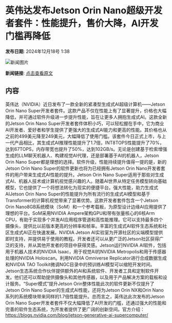 # 英伟达发布Jetson Orin Nano超级开发者套件：性能提升，售价大降，AI开发门槛再降低

**发布日期**: 2024年12月18号 1:38

![新闻图片](https://upload.chinaz.com/2024/1218/6387011147535319711358629.png)

**新闻链接**: [点击查看原文](https://www.aibase.com/zh/news/14047)

## 内容

英伟达（NVIDIA）近日发布了一款全新的紧凑型生成式AI超级计算机——Jetson Orin Nano Super开发者套件。这款产品不仅在性能上有了显著提升，价格也大幅降低，并可通过软件升级进一步提升性能，旨在让更多人拥抱生成式AI。这款全新的Jetson Orin Nano Super开发者套件体积小巧，可以轻松握在手中，它为商业AI开发者、爱好者和学生提供了更强大的生成式AI能力和更高的性能。其价格也从之前的499美元降至249美元，大幅降低了使用门槛。该套件今日正式上市，与上一代产品相比，其生成式AI推理性能提升了1.7倍，INT8TOPS性能提升了70%，达到67TOPS，内存带宽也提升了50%，达到102GB/s。无论是创建基于检索增强生成的LLM聊天机器人、构建视觉AI代理，还是部署基于AI的机器人，Jetson Orin Nano Super都是理想的选择。软件升级，性能持续提升值得一提的是，新的Jetson Orin Nano Super的软件更新也将为已经拥有Jetson Orin Nano开发者套件的用户带来生成式AI性能的提升。Jetson Orin Nano Super适用于那些对生成式AI、机器人技术或计算机视觉感兴趣的人。随着AI世界从特定任务模型转向基础模型，它也提供了一个将想法转化为现实的便捷平台。强大性能，助力生成式AIJetson Orin Nano Super的性能提升为所有流行的生成式AI模型和基于Transformer的计算机视觉带来了显著优势。这款开发者套件包含一个Jetson Orin Nano8GB系统模块（SoM）和一个参考载板，为原型设计边缘AI应用提供了理想的平台。SoM采用NVIDIA Ampere架构GPU和带有张量核心的6核Arm CPU，有助于实现多个并发AI应用程序管道和高性能推理。它可以支持最多四个摄像头，提供比以前版本更高的分辨率和帧率。丰富的生成式AI软件生态系统和社区生成式AI正在快速发展。NVIDIA Jetson AI实验室为开源社区的尖端模型提供即时支持，并提供易于使用的教程。开发者还可以从更广泛的Jetson社区获得广泛的支持，并从其他开发者的项目中获得灵感。Jetson运行NVIDIA AI软件，包括用于机器人技术的NVIDIA Isaac，用于视觉AI的NVIDIA Metropolis和用于传感器处理的NVIDIA Holoscan。利用NVIDIA Omniverse Replicator进行合成数据生成和NVIDIA TAO Toolkit微调NGC目录中的预训练AI模型可以缩短开发时间。Jetson生态系统合作伙伴提供额外的AI和系统软件、开发者工具和定制软件开发。他们还可以帮助提供摄像头和其他传感器，以及用于产品解决方案的载板和设计服务。“Super模式”提升Jetson Orin整体性能此次的软件更新不仅提升了Jetson Orin Nano Super的生成式AI性能，还将为Jetson Orin NX和Orin Nano系列的系统模块带来同样的1.7倍性能提升。总而言之，英伟达此次发布的Jetson Orin Nano Super开发者套件不仅大幅降低了AI开发的门槛，还通过强大的性能和完善的软件生态系统，为开发者提供了更广阔的创新空间。官方介绍：https://blogs.nvidia.com/blog/jetson-generative-ai-supercomputer/
